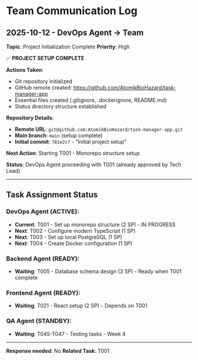 # Team Communication Log

## 2025-10-12 - DevOps Agent → Team
**Topic**: Project Initialization Complete
**Priority**: High

✅ **PROJECT SETUP COMPLETE**

**Actions Taken**:
- Git repository initialized
- GitHub remote created: https://github.com/AtomikBioHazard/task-manager-app
- Essential files created (.gitignore, .dockerignore, README.md)
- Status directory structure established

**Repository Details**:
- **Remote URL**: `git@github.com:AtomikBioHazard/task-manager-app.git`
- **Main branch**: `main` (setup complete)
- **Initial commit**: `781e2c7` - "Initial project setup"

**Next Action**: Starting T001 - Monorepo structure setup

**Status**: DevOps Agent proceeding with T001 (already approved by Tech Lead)

---

## Task Assignment Status

### DevOps Agent (ACTIVE):
- **Current**: T001 - Set up monorepo structure (2 SP) - IN PROGRESS
- **Next**: T002 - Configure modern TypeScript (1 SP)
- **Next**: T003 - Set up local PostgreSQL (1 SP)  
- **Next**: T004 - Create Docker configuration (1 SP)

### Backend Agent (READY):
- **Waiting**: T005 - Database schema design (3 SP) - Ready when T001 complete

### Frontend Agent (READY):
- **Waiting**: T021 - React setup (2 SP) - Depends on T001

### QA Agent (STANDBY):
- **Waiting**: T045-T047 - Testing tasks - Week 4

---

**Response needed**: No
**Related Task**: T001